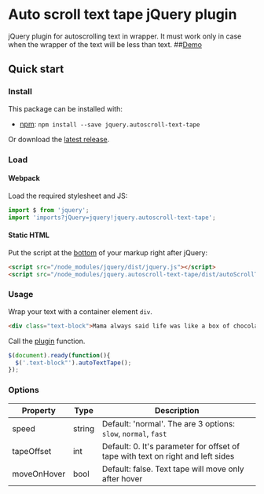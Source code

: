 # Auto scroll text tape jQuery plugin
jQuery plugin for autoscrolling text in wrapper.
It must work only in case when the wrapper of the text will be less than text.
##[Demo](https://maplemap.github.io/jquery.autoscroll-text-tape/test/)

## Quick start

### Install

This package can be installed with:

- [npm](https://www.npmjs.com/package/jquery.autoscroll-text-tape): `npm install --save jquery.autoscroll-text-tape`

Or download the [latest release](https://github.com/maplemap/jquery.autoscroll-text-tape/releases).


### Load

#### Webpack

Load the required stylesheet and JS:

```js
import $ from 'jquery';
import 'imports?jQuery=jquery!jquery.autoscroll-text-tape';
```

#### Static HTML

Put the script at the [bottom](https://developer.yahoo.com/performance/rules.html#js_bottom) of your markup right after jQuery:

```html
<script src="/node_modules/jquery/dist/jquery.js"></script>
<script src="/node_modules/jquery.autoscroll-text-tape/dist/autoScrollTextTape.min.js"></script>
```


### Usage

Wrap your text with a container element `div`.

```html
<div class="text-block">Mama always said life was like a box of chocolates. You never know what you’re gonna get.</div>
```


Call the [plugin](https://learn.jquery.com/plugins/) function.

```javascript
$(document).ready(function(){
  $('.text-block"').autoTextTape();
});
```


### Options
|    Property    | Type   |          Description          |
| -------------  |  ----  |          -----------          |
| speed          | string | Default: 'normal'. The are 3 options: ```slow```, ```normal```, ```fast``` |
| tapeOffset     | int    | Default: 0. It's parameter for offset of tape with text on right and left sides|
| moveOnHover    | bool   | Default: false. Text tape will move only after hover  |
